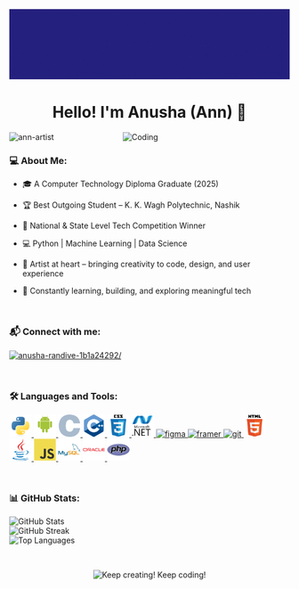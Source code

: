 <div align="center"><img src="https://raw.githubusercontent.com/ann-artist/ann-artist/main/githubbanner.gif"></div>

<h1 align="center">Hello! I'm Anusha (Ann) 👋</h1>
<img align="right" alt="Coding" width="300" src="https://media.tenor.com/7LAB1WbMURAAAAAd/website.gif">

<p align="left">
  <img src="https://komarev.com/ghpvc/?username=ann-artist&label=Profile%20views&color=8F00FF&style=flat" alt="ann-artist" />
</p>

<h3 align="left">💻 About Me:</h3>

- 🎓 A Computer Technology Diploma Graduate (2025)

- 🏆 Best Outgoing Student – K. K. Wagh Polytechnic, Nashik
  
- 🏅 National & State Level Tech Competition Winner
  
- 💻 Python | Machine Learning | Data Science
  
- 🎨 Artist at heart – bringing creativity to code, design, and user experience
  
- 🌱 Constantly learning, building, and exploring meaningful tech

<br>

<h3 align="left">📬 Connect with me:</h3>
<p align="left">
<a href="https://linkedin.com/in/anusha-randive-1b1a24292/" target="blank"><img align="center" src="https://raw.githubusercontent.com/rahuldkjain/github-profile-readme-generator/master/src/images/icons/Social/linked-in-alt.svg" alt="anusha-randive-1b1a24292/" height="30" width="40" /></a>
</p>

<br>

<h3 align="left">🛠️ Languages and Tools:</h3>
<p align="left">
  <a href="https://www.python.org" target="_blank" rel="noreferrer"> <img src="https://raw.githubusercontent.com/devicons/devicon/master/icons/python/python-original.svg" alt="python" width="40" height="40"/> </a> <a href="https://developer.android.com" target="_blank" rel="noreferrer"> <img src="https://raw.githubusercontent.com/devicons/devicon/master/icons/android/android-original-wordmark.svg" alt="android" width="40" height="40"/> </a> <a href="https://www.cprogramming.com/" target="_blank" rel="noreferrer"> <img src="https://raw.githubusercontent.com/devicons/devicon/master/icons/c/c-original.svg" alt="c" width="40" height="40"/> </a> <a href="https://www.w3schools.com/cpp/" target="_blank" rel="noreferrer"> <img src="https://raw.githubusercontent.com/devicons/devicon/master/icons/cplusplus/cplusplus-original.svg" alt="cplusplus" width="40" height="40"/> </a> <a href="https://www.w3schools.com/css/" target="_blank" rel="noreferrer"> <img src="https://raw.githubusercontent.com/devicons/devicon/master/icons/css3/css3-original-wordmark.svg" alt="css3" width="40" height="40"/> </a> <a href="https://dotnet.microsoft.com/" target="_blank" rel="noreferrer"> <img src="https://raw.githubusercontent.com/devicons/devicon/master/icons/dot-net/dot-net-original-wordmark.svg" alt="dotnet" width="40" height="40"/> </a> <a href="https://www.figma.com/" target="_blank" rel="noreferrer"> <img src="https://www.vectorlogo.zone/logos/figma/figma-icon.svg" alt="figma" width="40" height="40"/> </a> <a href="https://www.framer.com/" target="_blank" rel="noreferrer"> <img src="https://www.vectorlogo.zone/logos/framer/framer-icon.svg" alt="framer" width="40" height="40"/> </a> <a href="https://git-scm.com/" target="_blank" rel="noreferrer"> <img src="https://www.vectorlogo.zone/logos/git-scm/git-scm-icon.svg" alt="git" width="40" height="40"/> </a> <a href="https://www.w3.org/html/" target="_blank" rel="noreferrer"> <img src="https://raw.githubusercontent.com/devicons/devicon/master/icons/html5/html5-original-wordmark.svg" alt="html5" width="40" height="40"/> </a> <a href="https://www.java.com" target="_blank" rel="noreferrer"> <img src="https://raw.githubusercontent.com/devicons/devicon/master/icons/java/java-original.svg" alt="java" width="40" height="40"/> </a> <a href="https://developer.mozilla.org/en-US/docs/Web/JavaScript" target="_blank" rel="noreferrer"> <img src="https://raw.githubusercontent.com/devicons/devicon/master/icons/javascript/javascript-original.svg" alt="javascript" width="40" height="40"/> </a> <a href="https://www.mysql.com/" target="_blank" rel="noreferrer"> <img src="https://raw.githubusercontent.com/devicons/devicon/master/icons/mysql/mysql-original-wordmark.svg" alt="mysql" width="40" height="40"/> </a> <a href="https://www.oracle.com/" target="_blank" rel="noreferrer"> <img src="https://raw.githubusercontent.com/devicons/devicon/master/icons/oracle/oracle-original.svg" alt="oracle" width="40" height="40"/> </a> <a href="https://www.php.net" target="_blank" rel="noreferrer"> <img src="https://raw.githubusercontent.com/devicons/devicon/master/icons/php/php-original.svg" alt="php" width="40" height="40"/> </a> </p>

<br>
<h3 align="left">📊 GitHub Stats:</h3>

<p align="left">
  <img src="https://github-readme-stats.vercel.app/api?username=ann-artist&show_icons=true&theme=tokyonight" alt="GitHub Stats"/>
  <br>
  <img src="https://github-readme-streak-stats.herokuapp.com?user=ann-artist&theme=tokyonight" alt="GitHub Streak"/>
  <br>
  <img src="https://github-readme-stats.vercel.app/api/top-langs/?username=ann-artist&layout=compact&theme=tokyonight" alt="Top Languages"/>
</p>

<br>
<p align="center">
  <img src="https://readme-typing-svg.demolab.com?font=Fira+Code&pause=500&color=F18A2A&center=true&vCenter=true&width=435&lines=Keep+creating!+Keep+coding!+%F0%9F%8E%A8%F0%9F%92%BB" alt="Keep creating! Keep coding!" />
</p>
